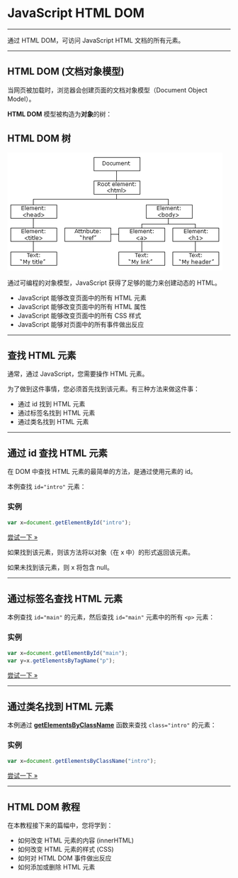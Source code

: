 # JavaScript HTML DOM

------

通过 HTML DOM，可访问 JavaScript HTML 文档的所有元素。

------

## HTML DOM (文档对象模型)

当网页被加载时，浏览器会创建页面的文档对象模型（Document Object Model）。

**HTML DOM** 模型被构造为**对象**的树：

## HTML DOM 树

 ![DOM HTML tree](./assets/pic_htmltree.gif)

通过可编程的对象模型，JavaScript 获得了足够的能力来创建动态的 HTML。

- JavaScript 能够改变页面中的所有 HTML 元素
- JavaScript 能够改变页面中的所有 HTML 属性
- JavaScript 能够改变页面中的所有 CSS 样式
- JavaScript 能够对页面中的所有事件做出反应

------

## 查找 HTML 元素

通常，通过 JavaScript，您需要操作 HTML 元素。

为了做到这件事情，您必须首先找到该元素。有三种方法来做这件事：

- 通过 id 找到 HTML 元素
- 通过标签名找到 HTML 元素
- 通过类名找到 HTML 元素

------

## 通过 id 查找 HTML 元素

在 DOM 中查找 HTML 元素的最简单的方法，是通过使用元素的 id。

本例查找 `id="intro"` 元素：

### 实例
```javascript
var x=document.getElementById("intro");
```
[尝试一下 »](https://www.runoob.com/try/try.php?filename=try_dom_getelementbyid)

如果找到该元素，则该方法将以对象（在 x 中）的形式返回该元素。

如果未找到该元素，则 x 将包含 null。

------

## 通过标签名查找 HTML 元素

本例查找 `id="main"` 的元素，然后查找 `id="main"` 元素中的所有 `<p>` 元素：

### 实例

```javascript
var x=document.getElementById("main");
var y=x.getElementsByTagName("p");
```

[尝试一下 »](https://www.runoob.com/try/try.php?filename=try_dom_getelementsbytagname)

------

## 通过类名找到 HTML 元素

本例通过 **[getElementsByClassName](https://www.runoob.com/jsref/met-document-getelementsbyclassname.html)** 函数来查找 `class="intro"` 的元素：

### 实例

```javascript
var x=document.getElementsByClassName("intro");
```

[尝试一下 »](https://www.runoob.com/try/try.php?filename=try_dom_getelementsbyclassname)

------

## HTML DOM 教程

在本教程接下来的篇幅中，您将学到：

- 如何改变 HTML 元素的内容 (innerHTML)
- 如何改变 HTML 元素的样式 (CSS)
- 如何对 HTML DOM 事件做出反应
- 如何添加或删除 HTML 元素